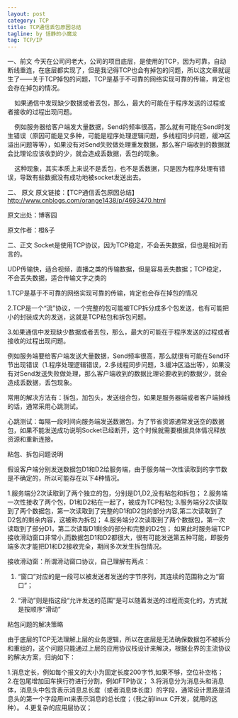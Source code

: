 ```yaml
---
layout: post
category: TCP
title: TCP通信丢包原因总结
tagline: by 恬静的小魔龙
tag: TCP/IP
---
```


一、前文
今天在公司问老大，公司的项目底层，是使用的TCP，因为可靠，自动断线重连，在底层都实现了，但是我记得TCP也会有掉包的问题，所以这文章就诞生了——关于TCP掉包的问题，TCP是基于不可靠的网络实现可靠的传输，肯定也会存在掉包的情况。

    如果通信中发现缺少数据或者丢包，那么，最大的可能在于程序发送的过程或者接收的过程出现问题。


    例如服务器给客户端发大量数据，Send的频率很高，那么就有可能在Send时发生错误（原因可能是又多种，可能是程序处理逻辑问题，多线程同步问题，缓冲区溢出问题等等），如果没有对Send失败做处理重发数据，那么客户端收到的数据就会比理论应该收到的少，就会造成丢数据，丢包的现象。

    这种现象，其实本质上来说不是丢包，也不是丢数据，只是因为程序处理有错误，导致有些数据没有成功地被socket发送出去。



二、 原文
原文链接：【TCP通信丢包原因总结】http://www.cnblogs.com/orange1438/p/4693470.html

原文出处：博客园

原文作者：橙&子



二、正文
Socket是使用TCP协议，因为TCP稳定，不会丢失数据，但也是相对而言的。



UDP传输快，适合视频，直播之类的传输数据，但是容易丢失数据；TCP稳定，不会丢失数据，适合传输文字之类的



1.TCP是基于不可靠的网络实现可靠的传输，肯定也会存在掉包的情况

2.TCP是一个“流”协议，一个完整的包可能被TCP拆分成多个包发送，也有可能把小的封装成大的发送，这就是TCP粘包和拆包问题。

3.如果通信中发现缺少数据或者丢包，那么，最大的可能在于程序发送的过程或者接收的过程出现问题。 

例如服务端要给客户端发送大量数据，Send频率很高，那么就很有可能在Send环节出现错误（1.程序处理逻辑错误，2.多线程同步问题，3.缓冲区溢出等），如果没有对Send发送失败做处理，那么客户端收到的数据比理论要收到的数据少，就会造成丢数据，丢包现象。

常用的解决方法有：拆包，加包头，发送组合包，如果是服务器端或者客户端掉线的话，通常采用心跳测试。

心跳测试：每隔一段时间向服务端发送数据包，为了节省资源通常发送空的数据包，如果不能发送成功说明Socket已经断开，这个时候就需要根据具体情况释放资源和重新连接。





粘包、拆包问题说明


假设客户端分别发送数据包D1和D2给服务端，由于服务端一次性读取到的字节数是不确定的，所以可能存在以下4种情况。

1.服务端分2次读取到了两个独立的包，分别是D1,D2,没有粘包和拆包；
2.服务端一次性接收了两个包，D1和D2粘在一起了，被成为TCP粘包;
3.服务端分2次读取到了两个数据包，第一次读取到了完整的D1和D2包的部分内容,第二次读取到了D2包的剩余内容，这被称为拆包；
4.服务端分2次读取到了两个数据包，第一次读取到了部分D1，第二次读取D1剩余的部分和完整的D2包；
如果此时服务端TCP接收滑动窗口非常小,而数据包D1和D2都很大，很有可能发送第五种可能，即服务端多次才能把D1和D2接收完全，期间多次发生拆包情况。

接收滑动窗：所谓滑动窗口协议，自己理解有两点：

1. “窗口”对应的是一段可以被发送者发送的字节序列，其连续的范围称之为“窗口”；

2. “滑动”则是指这段“允许发送的范围”是可以随着发送的过程而变化的，方式就是按顺序“滑动”





粘包问题的解决策略


由于底层的TCP无法理解上层的业务逻辑，所以在底层是无法确保数据包不被拆分和重组的，这个问题只能通过上层的应用协议栈设计来解决，根据业界的主流协议的解决方案，归纳如下：

1.消息定长，例如每个报文的大小为固定长度200字节,如果不够，空位补空格；
2.在包尾增加回车换行符进行分割，例如FTP协议；
3.将消息分为消息头和消息体，消息头中包含表示消息总长度（或者消息体长度）的字段，通常设计思路是消息头的第一个字段用int来表示消息的总长度；（我之前linux C开发，就用的这种）。
4.更复杂的应用层协议；




